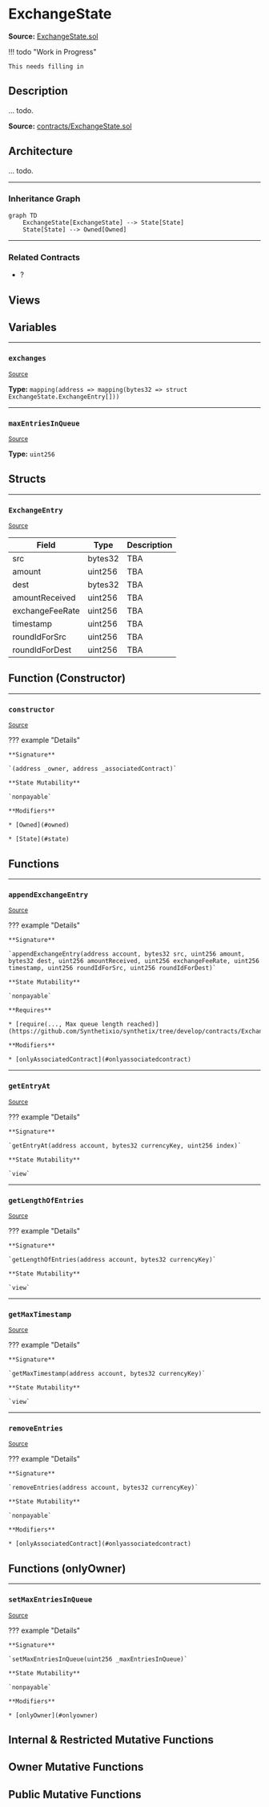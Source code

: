 # ExchangeState

**Source:** [ExchangeState.sol](https://github.com/Synthetixio/synthetix/blob/master/contracts/ExchangeState.sol)


!!! todo "Work in Progress"


    This needs filling in

## Description

... todo.



**Source:** [contracts/ExchangeState.sol](https://github.com/Synthetixio/synthetix/tree/develop/contracts/ExchangeState.sol)

## Architecture

... todo.


<!--centered-image>
    ![Architecture Graph](../img/graphs/todo-architecture.svg)
</centered-image-->


---
### Inheritance Graph

```mermaid
graph TD
    ExchangeState[ExchangeState] --> State[State]
    State[State] --> Owned[Owned]
```


---
### Related Contracts

- ?

## Views

## Variables


---
### `exchanges`

<sub>[Source](https://github.com/Synthetixio/synthetix/tree/develop/contracts/ExchangeState.sol#L22)</sub>

**Type:** `mapping(address => mapping(bytes32 => struct ExchangeState.ExchangeEntry[]))`


---
### `maxEntriesInQueue`

<sub>[Source](https://github.com/Synthetixio/synthetix/tree/develop/contracts/ExchangeState.sol#L24)</sub>

**Type:** `uint256`

## Structs


---
### `ExchangeEntry`

<sub>[Source](https://github.com/Synthetixio/synthetix/tree/develop/contracts/ExchangeState.sol#L11)</sub>

| Field | Type | Description |
| ------ | ------ | ------ |
| src | bytes32 | TBA |
| amount | uint256 | TBA |
| dest | bytes32 | TBA |
| amountReceived | uint256 | TBA |
| exchangeFeeRate | uint256 | TBA |
| timestamp | uint256 | TBA |
| roundIdForSrc | uint256 | TBA |
| roundIdForDest | uint256 | TBA |


## Function (Constructor)


---
### `constructor`

<sub>[Source](https://github.com/Synthetixio/synthetix/tree/develop/contracts/ExchangeState.sol#L26)</sub>

??? example "Details"

    **Signature**

    `(address _owner, address _associatedContract)`

    **State Mutability**

    `nonpayable`

    **Modifiers**

    * [Owned](#owned)

    * [State](#state)

## Functions


---
### `appendExchangeEntry`

<sub>[Source](https://github.com/Synthetixio/synthetix/tree/develop/contracts/ExchangeState.sol#L36)</sub>

??? example "Details"

    **Signature**

    `appendExchangeEntry(address account, bytes32 src, uint256 amount, bytes32 dest, uint256 amountReceived, uint256 exchangeFeeRate, uint256 timestamp, uint256 roundIdForSrc, uint256 roundIdForDest)`

    **State Mutability**

    `nonpayable`

    **Requires**

    * [require(..., Max queue length reached)](https://github.com/Synthetixio/synthetix/tree/develop/contracts/ExchangeState.sol#L47)

    **Modifiers**

    * [onlyAssociatedContract](#onlyassociatedcontract)


---
### `getEntryAt`

<sub>[Source](https://github.com/Synthetixio/synthetix/tree/develop/contracts/ExchangeState.sol#L73)</sub>

??? example "Details"

    **Signature**

    `getEntryAt(address account, bytes32 currencyKey, uint256 index)`

    **State Mutability**

    `view`


---
### `getLengthOfEntries`

<sub>[Source](https://github.com/Synthetixio/synthetix/tree/develop/contracts/ExchangeState.sol#L69)</sub>

??? example "Details"

    **Signature**

    `getLengthOfEntries(address account, bytes32 currencyKey)`

    **State Mutability**

    `view`


---
### `getMaxTimestamp`

<sub>[Source](https://github.com/Synthetixio/synthetix/tree/develop/contracts/ExchangeState.sol#L104)</sub>

??? example "Details"

    **Signature**

    `getMaxTimestamp(address account, bytes32 currencyKey)`

    **State Mutability**

    `view`


---
### `removeEntries`

<sub>[Source](https://github.com/Synthetixio/synthetix/tree/develop/contracts/ExchangeState.sol#L63)</sub>

??? example "Details"

    **Signature**

    `removeEntries(address account, bytes32 currencyKey)`

    **State Mutability**

    `nonpayable`

    **Modifiers**

    * [onlyAssociatedContract](#onlyassociatedcontract)

## Functions (onlyOwner)


---
### `setMaxEntriesInQueue`

<sub>[Source](https://github.com/Synthetixio/synthetix/tree/develop/contracts/ExchangeState.sol#L30)</sub>

??? example "Details"

    **Signature**

    `setMaxEntriesInQueue(uint256 _maxEntriesInQueue)`

    **State Mutability**

    `nonpayable`

    **Modifiers**

    * [onlyOwner](#onlyowner)

## Internal & Restricted Mutative Functions

## Owner Mutative Functions

## Public Mutative Functions

